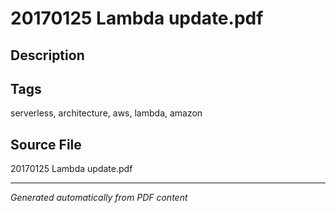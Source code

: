 # 20170125 Lambda update.pdf

## Description

## Tags
serverless, architecture, aws, lambda, amazon

## Source File
20170125 Lambda update.pdf

---
*Generated automatically from PDF content*
